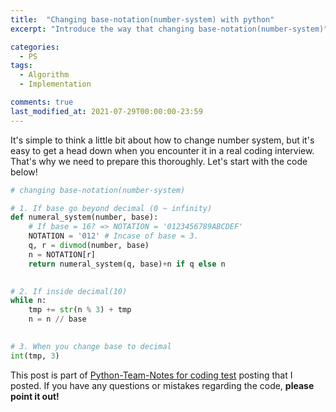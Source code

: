 ```yaml
---
title:  "Changing base-notation(number-system) with python"
excerpt: "Introduce the way that changing base-notation(number-system)"

categories:
  - PS
tags:
  - Algorithm
  - Implementation

comments: true
last_modified_at: 2021-07-29T00:00:00-23:59
---
```


It's simple to think a little bit about how to change number system, but it's easy to get a head down when you encounter it in a real coding interview. That's why we need to prepare this thoroughly. Let's start with the code below!

```python
# changing base-notation(number-system)

# 1. If base go beyond decimal (0 ~ infinity)
def numeral_system(number, base):
    # If base = 16? => NOTATION = '0123456789ABCDEF'
    NOTATION = '012' # Incase of base = 3. 
    q, r = divmod(number, base)
    n = NOTATION[r]
    return numeral_system(q, base)+n if q else n

  
# 2. If inside decimal(10)
while n:
    tmp += str(n % 3) + tmp
    n = n // base

    
# 3. When you change base to decimal
int(tmp, 3)
```

This post is part of [Python-Team-Notes for coding test](https://gimquokka.github.io/ps/%EC%95%8C%EA%B3%A0%EB%A6%AC%EC%A6%98_Python_Team_Notes/) posting that I posted. If you have any questions or mistakes regarding the code, **please point it out!**
